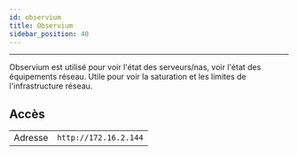 ```yaml
---
id: observium
title: Observium
sidebar_position: 40
---
```


---

Observium est utilisé pour voir l'état des serveurs/nas, voir l'état des équipements réseau.
Utile pour voir la saturation et les limites de l'infrastructure réseau.

## Accès

|         |                       |
| ------- | --------------------- |
| Adresse | `http://172.16.2.144` |
